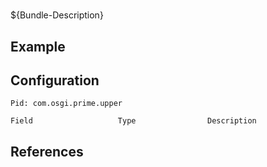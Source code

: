 # 

${Bundle-Description}

## Example

## Configuration

	Pid: com.osgi.prime.upper
	
	Field					Type				Description
		
	
## References

